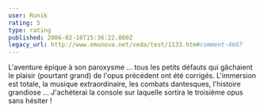 ```yaml
---
user: Runik
rating: 5
type: rating
published: 2006-02-18T15:36:22.000Z
legacy_url: http://www.emunova.net/veda/test/1133.htm#comment-4667
---
```

L'aventure épique à son paroxysme ... tous les petits défauts qui gâchaient le plaisir (pourtant grand) de l'opus précédent ont été corrigés. L'immersion est totale, la musique extraordinaire, les combats dantesques, l'histoire grandiose ...
J'achèterai la console sur laquelle sortira le troisième opus sans hésiter !